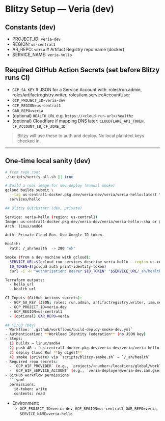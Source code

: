 # Blitzy Setup — Veria (dev)

## Constants (dev)
- PROJECT_ID: `veria-dev`
- REGION: `us-central1`
- AR_REPO: `veria`        # Artifact Registry repo name (docker)
- SERVICE_NAME: `veria-hello`

## Required GitHub Action Secrets (set before Blitzy runs CI)
- `GCP_SA_KEY`           # JSON for a Service Account with: roles/run.admin, roles/artifactregistry.writer, roles/iam.serviceAccountUser
- `GCP_PROJECT_ID=veria-dev`
- `GCP_REGION=us-central1`
- `GAR_REPO=veria`
- (optional) `HEALTH_URL` e.g. `https://<cloud-run-url>/healthz`
- (optional) Cloudflare if mapping DNS later: `CLOUDFLARE_API_TOKEN`, `CF_ACCOUNT_ID`, `CF_ZONE_ID`

> Blitzy will use these to auth and deploy. No local plaintext keys checked in.

---

## One-time local sanity (dev)
```bash
# from repo root
./scripts/verify-all.sh || true

# Build a real image for dev deploy (manual smoke)
gcloud builds submit \
  --tag us-central1-docker.pkg.dev/veria-dev/veria/veria-hello:latest \
  services/hello

## Blitzy Quickstart (dev, private)

Service: veria-hello (region: us-central1)
Image: us-central1-docker.pkg.dev/veria-dev/veria/veria-hello:<sha or @digest>
Arch: linux/amd64

Auth: Private Cloud Run. Use Google ID token.

Health:
  Path: /_ah/health  -> 200 "ok"

Smoke (from a dev machine with gcloud):
  SERVICE_URL=$(gcloud run services describe veria-hello --region us-central1 --format='value(status.url)')
  ID_TOKEN=$(gcloud auth print-identity-token)
  curl -i -H "Authorization: Bearer $ID_TOKEN" "$SERVICE_URL/_ah/health"

Terraform outputs:
  - hello_url
  - health_url

CI Inputs (GitHub Actions secrets):
  - GCP_SA_KEY (JSON; roles: run.admin, artifactregistry.writer, iam.serviceAccountUser)
  - GCP_PROJECT_ID=veria-dev
  - GCP_REGION=us-central1
  - (optional) GAR_REPO=veria

## CI/CD (Dev)
- Workflow: `.github/workflows/build-deploy-smoke-dev.yml`
- Authentication: **Workload Identity Federation** (no JSON key)
- Steps:
  1) buildx → linux/amd64
  2) push AR → `us-central1-docker.pkg.dev/veria-dev/veria/veria-hello:<git-sha>`
  3) deploy Cloud Run **by digest**
  4) smoke (private) via `scripts/blitzy-smoke.sh` → `/_ah/health`
- Required repo secrets:
  - `GCP_WIF_PROVIDER` (e.g., `projects/<number>/locations/global/workloadIdentityPools/github-pool/providers/github-provider`)
  - `GCP_WIF_SERVICE_ACCOUNT` (e.g., `veria-deployer@veria-dev.iam.gserviceaccount.com`)
- GitHub workflow permissions:
  ```yaml
  permissions:
    id-token: write
    contents: read
  ```
- Environment:
  - `GCP_PROJECT_ID=veria-dev`, `GCP_REGION=us-central1`, `GAR_REPO=veria`, `SERVICE_NAME=veria-hello`
